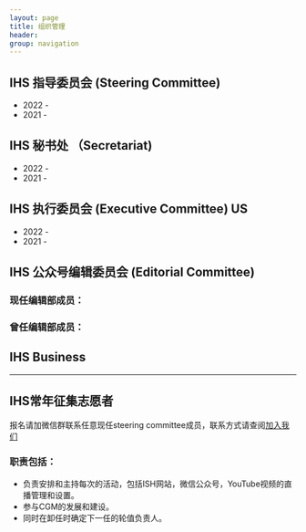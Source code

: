 ```yaml
---
layout: page
title: 组织管理
header: 
group: navigation
---
```


## IHS 指导委员会 (Steering Committee)
- 2022 - 
- 2021 -

## IHS 秘书处 （Secretariat)
- 2022 -
- 2021 -

## IHS 执行委员会 (Executive Committee) US
- 2022 -
- 2021 -

## IHS 公众号编辑委员会 (Editorial Committee)

### 现任编辑部成员：
  
### 曾任编辑部成员：

## IHS **Business**

------------------

## IHS常年征集志愿者 

报名请加微信群联系任意现任steering committee成员，联系方式请查阅[加入我们](mailto:ai.advanced.healthcare@gmail.com)

### 职责包括：
- 负责安排和主持每次的活动，包括ISH网站，微信公众号，YouTube视频的直播管理和设置。
- 参与CGM的发展和建设。
- 同时在卸任时确定下一任的轮值负责人。

